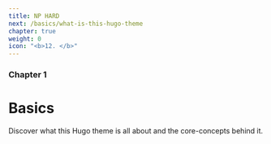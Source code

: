 ```yaml
---
title: NP HARD
next: /basics/what-is-this-hugo-theme
chapter: true
weight: 0
icon: "<b>12. </b>"
---
```


### Chapter 1

# Basics

Discover what this Hugo theme is all about and the core-concepts behind it.
